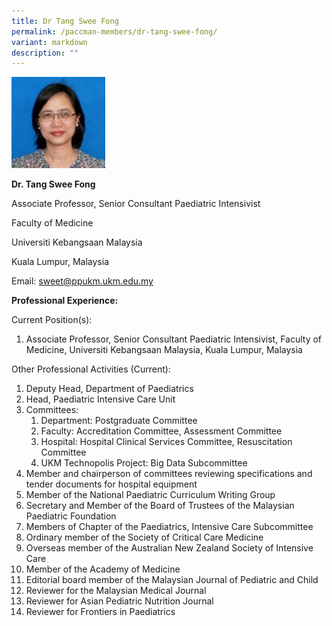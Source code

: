 ```yaml
---
title: Dr Tang Swee Fong
permalink: /paccman-members/dr-tang-swee-fong/
variant: markdown
description: ""
---
```

<img src="/images/PACCMAN%20Pediatric%20Acute/Members/Tang_Swee_Fong.jpg" style="width:150px">

**Dr. Tang Swee Fong**

Associate Professor, Senior Consultant Paediatric Intensivist

Faculty of Medicine

Universiti Kebangsaan Malaysia

Kuala Lumpur, Malaysia

Email:&nbsp;[sweet@ppukm.ukm.edu.my](mailto:sweet@ppukm.ukm.edu.my)&nbsp;&nbsp;

**Professional Experience:**

Current Position(s):

1.  Associate Professor, Senior Consultant Paediatric Intensivist, Faculty of Medicine, Universiti Kebangsaan Malaysia, Kuala Lumpur, Malaysia

Other Professional Activities (Current):

1.  Deputy Head, Department of Paediatrics
2.  Head, Paediatric Intensive Care Unit
3.  Committees:
    1.  Department: Postgraduate Committee
    2.  Faculty: Accreditation Committee, Assessment Committee
    3.  Hospital: Hospital Clinical Services Committee, Resuscitation Committee
    4.  UKM Technopolis Project: Big Data Subcommittee
4.  Member and chairperson of committees reviewing specifications and tender documents for hospital equipment
5.  Member of the National Paediatric Curriculum Writing Group
6.  Secretary and Member of the Board of Trustees of the Malaysian Paediatric Foundation
7.  Members of Chapter of the Paediatrics, Intensive Care Subcommittee
8.  Ordinary member of the Society of Critical Care Medicine
9.  Overseas member of the Australian New Zealand Society of Intensive Care
10.  Member of the Academy of Medicine
11.  Editorial board member of the Malaysian Journal of Pediatric and Child
12.  Reviewer for the Malaysian Medical Journal
13.  Reviewer for Asian Pediatric Nutrition Journal
14.  Reviewer for Frontiers in Paediatrics